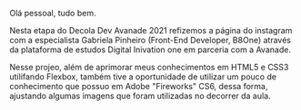 Olá pessoal, tudo bem.

Nesta etapa do Decola Dev Avanade 2021 refizemos a página do instagram 
com a especialista Gabriela Pinheiro (Front-End Developer, B8One)
através da plataforma de estudos Digital Inivation one em parceria com 
a Avanade.

Nesse projeo, além de aprimorar meus conhecimentos em HTML5 e CSS3 utilifando Flexbox, também 
tive a oportunidade de utilizar um pouco de conhecimento que possuo em Adobe
"Fireworks" CS6, dessa forma, ajustando algumas imagens que foram utilizadas no
decorrer da aula.


